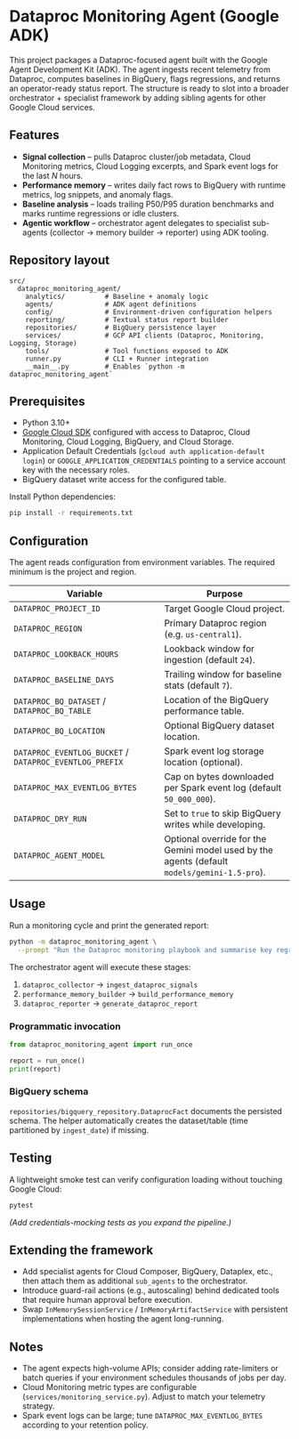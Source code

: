 # Dataproc Monitoring Agent (Google ADK)

This project packages a Dataproc-focused agent built with the Google Agent Development Kit (ADK). The agent ingests recent telemetry from Dataproc, computes baselines in BigQuery, flags regressions, and returns an operator-ready status report. The structure is ready to slot into a broader orchestrator + specialist framework by adding sibling agents for other Google Cloud services.

## Features

- **Signal collection** – pulls Dataproc cluster/job metadata, Cloud Monitoring metrics, Cloud Logging excerpts, and Spark event logs for the last *N* hours.
- **Performance memory** – writes daily fact rows to BigQuery with runtime metrics, log snippets, and anomaly flags.
- **Baseline analysis** – loads trailing P50/P95 duration benchmarks and marks runtime regressions or idle clusters.
- **Agentic workflow** – orchestrator agent delegates to specialist sub-agents (collector → memory builder → reporter) using ADK tooling.

## Repository layout

```
src/
  dataproc_monitoring_agent/
    analytics/          # Baseline + anomaly logic
    agents/             # ADK agent definitions
    config/             # Environment-driven configuration helpers
    reporting/          # Textual status report builder
    repositories/       # BigQuery persistence layer
    services/           # GCP API clients (Dataproc, Monitoring, Logging, Storage)
    tools/              # Tool functions exposed to ADK
    runner.py           # CLI + Runner integration
    __main__.py         # Enables `python -m dataproc_monitoring_agent`
```

## Prerequisites

- Python 3.10+
- [Google Cloud SDK](https://cloud.google.com/sdk) configured with access to Dataproc, Cloud Monitoring, Cloud Logging, BigQuery, and Cloud Storage.
- Application Default Credentials (`gcloud auth application-default login`) or `GOOGLE_APPLICATION_CREDENTIALS` pointing to a service account key with the necessary roles.
- BigQuery dataset write access for the configured table.

Install Python dependencies:

```bash
pip install -r requirements.txt
```

## Configuration

The agent reads configuration from environment variables. The required minimum is the project and region.

| Variable | Purpose |
| --- | --- |
| `DATAPROC_PROJECT_ID` | Target Google Cloud project. |
| `DATAPROC_REGION` | Primary Dataproc region (e.g. `us-central1`). |
| `DATAPROC_LOOKBACK_HOURS` | Lookback window for ingestion (default `24`). |
| `DATAPROC_BASELINE_DAYS` | Trailing window for baseline stats (default `7`). |
| `DATAPROC_BQ_DATASET` / `DATAPROC_BQ_TABLE` | Location of the BigQuery performance table. |
| `DATAPROC_BQ_LOCATION` | Optional BigQuery dataset location. |
| `DATAPROC_EVENTLOG_BUCKET` / `DATAPROC_EVENTLOG_PREFIX` | Spark event log storage location (optional). |
| `DATAPROC_MAX_EVENTLOG_BYTES` | Cap on bytes downloaded per Spark event log (default `50_000_000`). |
| `DATAPROC_DRY_RUN` | Set to `true` to skip BigQuery writes while developing. |
| `DATAPROC_AGENT_MODEL` | Optional override for the Gemini model used by the agents (default `models/gemini-1.5-pro`). |

## Usage

Run a monitoring cycle and print the generated report:

```bash
python -m dataproc_monitoring_agent \
  --prompt "Run the Dataproc monitoring playbook and summarise key regressions."
```

The orchestrator agent will execute these stages:

1. `dataproc_collector` → `ingest_dataproc_signals`
2. `performance_memory_builder` → `build_performance_memory`
3. `dataproc_reporter` → `generate_dataproc_report`

### Programmatic invocation

```python
from dataproc_monitoring_agent import run_once

report = run_once()
print(report)
```

### BigQuery schema

`repositories/bigquery_repository.DataprocFact` documents the persisted schema. The helper automatically creates the dataset/table (time partitioned by `ingest_date`) if missing.

## Testing

A lightweight smoke test can verify configuration loading without touching Google Cloud:

```bash
pytest
```

*(Add credentials-mocking tests as you expand the pipeline.)*

## Extending the framework

- Add specialist agents for Cloud Composer, BigQuery, Dataplex, etc., then attach them as additional `sub_agents` to the orchestrator.
- Introduce guard-rail actions (e.g., autoscaling) behind dedicated tools that require human approval before execution.
- Swap `InMemorySessionService` / `InMemoryArtifactService` with persistent implementations when hosting the agent long-running.

## Notes

- The agent expects high-volume APIs; consider adding rate-limiters or batch queries if your environment schedules thousands of jobs per day.
- Cloud Monitoring metric types are configurable (`services/monitoring_service.py`). Adjust to match your telemetry strategy.
- Spark event logs can be large; tune `DATAPROC_MAX_EVENTLOG_BYTES` according to your retention policy.
